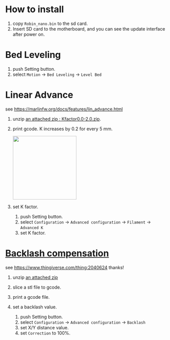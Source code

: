 


# How to install

1. copy `Robin_nano.bin` to the sd card. 
2. Insert SD card to the motherboard, and you can see the update interface after power on.   

# Bed Leveling
1. push Setting button.
2. select `Motion` -> `Bed Leveling` -> `Level Bed`

# Linear Advance
see https://marlinfw.org/docs/features/lin_advance.html
1. unzip [an attached zip : Kfactor0.0-2.0.zip](https://github.com/fooandbar/Mks-Robin-Nano-Marlin2.0-Firmware-For-Selpic-Star-A.LABISTS-SX1/files/6641819/Kfactor0.0-2.0.zip).
2. print gcode. K increases by 0.2 for every 5 mm.

    <img src='https://user-images.githubusercontent.com/63621440/121769127-d3949980-cb9c-11eb-99a7-c153cadb80c1.png' width=200 />
3. set K factor.

    1. push Setting button.
    2. select `Configuration` -> `Advanced configuration` -> `Filament` -> `Advanced K`
    3. set K factor.
# [Backlash compensation](https://marlinfw.org/docs/gcode/M425.html)
see https://www.thingiverse.com/thing:2040624 thanks!

1. unzip [an attached zip](https://github.com/fooandbar/Mks-Robin-Nano-Marlin2.0-Firmware-For-Selpic-Star-A.LABISTS-SX1/files/6641966/QuickBacklash20.zip)
2. slice a stl file to gcode.
3. print a gcode file.
4. set a backlash value.

    1. push Setting button.
    2. select `Configuration` -> `Advanced configuration` -> `Backlash`
    3. set X/Y distance value.
    4. set `Correction` to 100%.
